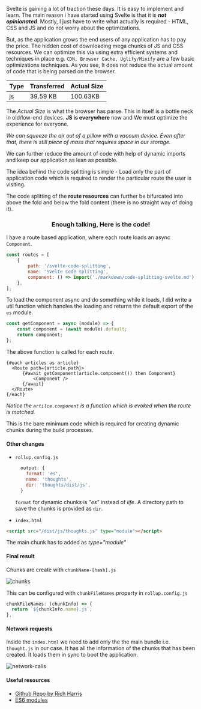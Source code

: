 <script>
  import BlogHeader from './common/blog-header.md';
</script>

<BlogHeader date="27 June 2022" title="Code splitting With Svelte"/>

Svelte is gaining a lot of traction these days. It is easy to implement and learn. The main reason i have started using Svelte is that it is <b>_not opinionated_</b>.
Mostly, I just have to write what actually is required - HTML, CSS and JS and do not worry about the optimizations.

But, as the application grows the end users of any application has to pay the price. The hidden cost of downloading mega chunks of JS and CSS resources. We can optimize this via using extra efficient systems and techniques in place e.g. `CDN, Browser Cache, Uglify/Minify` are a few basic optimizations techniques. As you see, It does not reduce the actual amount of code that is being parsed on the browser.

| Type | Transferred | Actual Size |
| ---- | ----------- | ----------- |
| js   | 39.59 KB    | 100.63KB    |

The _Actual Size_ is what the browser has parse. This in itself is a bottle neck in old/low-end devices. <b>JS is everywhere</b> now and We must optimize the experience for everyone.

_We can squeeze the air out of a pillow with a vaccum device. Even after that, there is still piece of mass that requires space in our storage._

We can further reduce the amount of code with help of dynamic imports and keep our application as lean as possible.

The idea behind the code splitting is simple - Load only the part of application code which is required to render the particular route the user is visiting.

The code splitting of the <b>route resources</b> can further be bifurcated into above the fold and below the fold content (there is no straight way of doing it).

### <div align="center">Enough talking, Here is the code!</div>

I have a route based application, where each route loads an async `Component`.

```js
const routes = [
    {
        path: '/svelte-code-splitting',
        name: 'Svelte Code splitting',
        component: () => import('./markdown/code-splitting-svelte.md'),
    },
];
```

To load the component async and do something while it loads, I did write a util function which handles the loading and returns the default export of the `es` module.

```js
const getComponent = async (module) => {
    const component = (await module).default;
    return component;
};
```

The above function is called for each route.

```svelte
{#each articles as article}
  <Route path={article.path}>
      {#await getComponent(article.component()) then Component}
          <Component />
      {/await}
  </Route>
{/each}
```

_Notice the `artilce.component` is a function which is evoked when the route is matched._

This is the bare minimum code which is required for creating dynamic chunks during the build processes.

#### Other changes

-   `rollup.config.js`

    ```js
      output: {
        format: 'es',
        name: 'thoughts',
        dir: 'thoughts/dist/js',
      }
    ```

    `format` for dynamic chunks is _"es"_ instead of _iife_. A directory path to save the chunks is provided as `dir`.

-   `index.html`

```html
<script src="/dist/js/thoughts.js" type="module"></script>
```

The main chunk has to added as _type="module"_

#### Final result

Chunks are create with `chunkName-[hash].js`

![chunks](https://user-images.githubusercontent.com/10477804/175859365-085a3232-d7ed-4b6c-ad97-1bc9f58d9cc6.png)

This can be configured with `chunkFileNames` property in `rollup.config.js`

```js
chunkFileNames: (chunkInfo) => {
  return `${chunkInfo.name}.js`;
},
```

#### Network requests

Inside the `index.html` we need to add only the the main bundle i.e. `thought.js` in our case. It has all the information of the chunks that has been created. It loads them in sync to boot the application.

![network-calls](https://user-images.githubusercontent.com/10477804/175859805-b4b911cd-3152-4bfb-aeb1-ad22820dc0cc.png)

#### Useful resources

-   [Github Repo by Rich Harris](https://github.com/Rich-Harris/rollup-svelte-code-splitting)
-   [ES6 modules](https://hacks.mozilla.org/2015/08/es6-in-depth-modules/)

